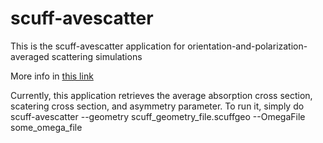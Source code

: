 # scuff-avescatter
This is the scuff-avescatter application for orientation-and-polarization-averaged scattering simulations

More info in [this link](https://arxiv.org/abs/2110.14799v3)

Currently, this application retrieves the average absorption cross section, scatering cross section, and asymmetry parameter.
To run it, simply do
scuff-avescatter --geometry scuff_geometry_file.scuffgeo --OmegaFile some_omega_file
